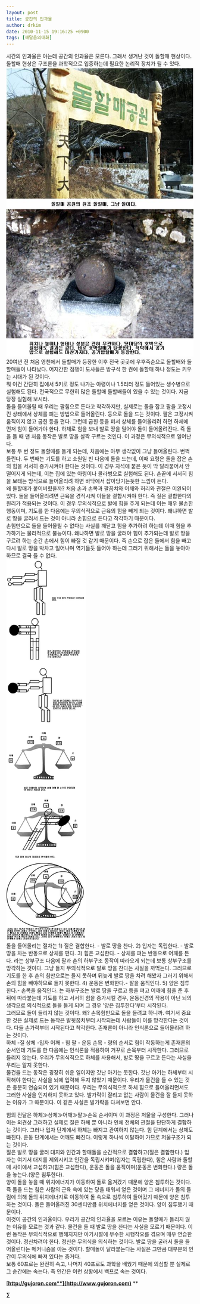 ```yaml
---
layout: post
title: 공간의 인과율
author: drkim
date: 2010-11-15 19:16:25 +0900
tags: [깨달음의대화]
---
```



  
 시간의 인과율은 아는데 공간의 인과율은 모른다. 그래서 생겨난 것이 돌할매 현상이다. 돌할매 현상은 구조론을 과학적으로 입증하는데 필요한 논리적 장치가 될 수 있다.    
![](/files/attach/images/198/290/127/76.JPG) 20여년 전 처음 영천에서 돌할매가 등장한 이후 전국 곳곳에 우후죽순으로 돌할배와 돌할매들이 나타났다. 어지간한 점쟁이 도사들은 방구석 한 켠에 돌할매 하나 정도는 키우는 시대가 된 것이다.    
 뭐 이건 간단히 집에서 5키로 정도 나가는 아령이나 1.5리터 정도 들어있는 생수병으로 실험해도 된다. 전국적으로 무한히 많은 돌할매 돌할배들이 있을 수 있는 것이다. 지금 당장 실험해 보시라.   
 돌을 들어올릴 때 우리는 팔힘으로 든다고 착각하지만, 실제로는 돌을 잡고 팔을 고정시킨 상태에서 상체를 펴는 방법으로 들어올린다. 등으로 돌을 드는 것이다. 팔은 고정시켜 움직이지 않고 굽힌 등을 편다. 그런데 굽힌 등을 펴서 상체를 들어올리려 하면 하체에 먼저 힘이 들어가야 한다. 하체로 힘을 보내 발로 땅을 밀어야 돌이 들어올려진다. 즉 돌을 들 때 맨 처음 동작은 발로 땅을 살짝 구르는 것인다. 이 과정은 무의식적으로 일어난다.    
 보통 두 번 정도 돌할매를 들게 되는데, 처음에는 아무 생각없이 그냥 들어올린다. 번쩍 들린다. 두 번째는 기도를 하고 소원일 빈 다음에 돌을 드는데, 이때 요령은 돌을 잡은 손의 힘을 서서히 증가시켜야 한다는 것이다. 이 경우 자석에 붙은 듯이 딱 달라붙어서 안 떨어지게 되는데, 이는 집에 있는 아령이나 콜라병으로 실험해도 된다. 손끝에 서서히 힘을 보태는 방식으로 들어올리려 하면 바닥에서 잡아당기는듯한 느낌이 든다.   
 왜 돌할매가 붙어버렸을까? 처음 손과 손목과 팔꿈치와 어깨와 허리와 관절은 이완되어 있다. 돌을 들어올리려면 근육을 경직시켜 이들을 결합시켜야 한다. 즉 질은 결합한다의 원리가 적용되는 것이다. 이 경우 무의식적으로 발에 힘을 주게 되는데 이는 매우 불손한 행동이며, 기도를 한 다음에는 무의식적으로 근육의 힘을 빼게 되는 것이다. 왜냐하면 발로 땅을 굴러서 드는 것이 아니라 손힘으로 든다고 착각하기 때문이다.    
 손힘만으로 돌을 들어올릴 수 없다는 사실를 깨닫고 힘을 추가하려 하는데 이때 힘을 추가하기는 물리적으로 불능이다. 왜냐하면 발로 땅을 굴러야 힘이 추가되는데 발로 땅을 구르려 하는 순간 손에서 힘이 빠질 것 같기 때문이다. 즉 손으로 잡은 돌에서 힘을 빼고 다시 발로 땅을 박차고 일어나며 역기들듯 들어야 하는데 그러기 위해서는 돌을 놓아야 하므로 결국 들 수 없다.   
![](/files/attach/images/198/290/127/1.JPG)   
 돌을 들어올리는 절차는  1) 질은 결합한다. - 발로 땅을 찬다. 2) 입자는 독립한다. - 발로 땅을 차는 반동으로 상체를 편다. 3) 힘은 교섭한다. - 상체를 펴는 반동으로 어깨를 든다. 라는 상부구조 다음에 팔과 손의 하부구조 동작이 따라오게 되는데 보통 상부구조를 망각하는 것이다. 그냥 들지 무의식적으로 발로 땅을 찬다는 사실을 까먹는다. 그러므로 기도를 한 후 손의 힘만으로는 들지 못하며 뒤늦게 발로 땅을 차려 해봤자 그러기 위해서 손의 힘을 빼야하므로 들지 못한다.  4) 운동은 변화한다.- 팔을 움직인다. 5) 양은 침투한다.- 손목을 움직인다. 는 하부구조는 발로 땅을 구르고 등을 펴고 어깨에 힘을 준 후 뒤에 따라붙는데 기도를 하고 서서히 힘을 증가시킬 경우, 운동신경의 작용이 아닌 뇌의 생각으로 의식적으로 돌을 들게 되며 그 경우 '양은 침투한다'부터 시작된다.   
 그러므로 돌이 들리지 않는 것이다. 왜? 손목힘만으로 돌을 들려고 하니까. 여기서 중요한 것은 실제로 드는 동작은 발뒷꿈치부터 시작되는데 사람들이 이를 망각한다는 것이다. 다들 손가락부터 시작된다고 착각한다. 존재론이 아니라 인식론으로 들어올리려 하는 것이다.    
 하체 -질 상체 -입자 어깨 - 힘 팔 - 운동 손목 - 량의 순서로 힘이 작동하는게 존재론의 순서인데 기도를 한 다음에는 인식론을 적용하여 거꾸로 손목부터 시작한다. 그러므로 들리지 않는다. 우리가 무의식적으로 하체를 사용해서, 발로 땅을 구르고 든다는 사실을 우리는 알지 못한다.    
 물건을 드는 동작은 굉장히 쉬운 일이지만 갓난 아기는 못한다. 갓난 아기는 하체부터 시작해야 한다는 사실을 뇌에 입력해 두지 않았기 때문이다. 우리가 물건을 들 수 있는 것은 충분히 연습되어 있기 때문이다. 우리는 무의식적으로 하체 힘으로 들어올리면서도 그러한 사실을 인지하지 못하고 있다. 발가락이 잘리고 없는 사람이 물건을 잘 들지 못하는 이유가 그 때문이다. 이 같은 사실은 발가락을 다쳐보면 안다.   
   
 힘의 전달은 하체≫상체≫어깨≫팔≫손목 순서이며 이 과정은 저울을 구성한다. 그러나 이는 외견상 그러하고 실제로 질은 하체 뿐 아니라 인체 전체의 관절을 단단하게 결합하는 것이다. 그러나 입자 단계에서 하체는 빠지고 관여하지 않는다. 힘 단계에서는 상체도 빠진다. 운동 단계에서는 어깨도 빠진다. 이렇게 하나씩 이탈하여 가므로 저울구조가 되는 것이다.    
 질은 발로 땅을 굴러 대지와 인간과 할매돌을 순간적으로 결합하고(질은 결합한다.) 입자는 여기서 대지를 제외시키고 인간을 독립시키며(입자는 독립한다), 힘은 사람과 돌할매 사이에서 교섭하고(힘은 교섭한다), 운동은 돌을 움직이며(운동은 변화한다.) 량은 돌을 놓는다.(양은 침투한다).    
 양이 돌을 놓을 때 위치에너지가 이동하여 돌로 옮겨갔기 때문에 양은 침투하는 것이다. 즉 돌을 드는 힘은 사람의 근육 속에 있는 당을 태워서 얻은 것이며 그 에너지가 돌의 들림에 의해 돌의 위치에너지로 이동하여 돌 속으로 침투하여 들어갔기 때문에 양은 침투하는 것이다. 돌은 들어올려진 30센티만큼 위치에너지를 얻은 것이다. 양이 침투했기 때문이다.    
 이것이 공간의 인과율이다. 우리가 공간의 인과율을 모르는 이유는 돌할매가 들리지 않는 이유를 모르는 것과 같다. 물건을 들 때 발로 땅을 찬다는 사실을 모르기 때문이다. 이런 동작은 무의식적으로 행해지지만 아기시절에 무수한 시행착오를 겪으며 매우 연습한 것이다. 정신차려야 한다. 정신은 무의식을 의식하는 것이다. 발로 땅을 굴러서 돌을 들어올린다는 메커니즘을 아는 것이다. 할매돌이 달라붙는다는 사실은 그만큼 대부분의 인간이 무의식에 빠져 있다는 증거다.    
 보통 60프로는 완전히 속고, 나머지 40프로도 과학을 배웠기 때문에 의심할 뿐 실제로 그 순간에는 속는다. 즉 인간은 이런 상황에서 백프로 속는 것이다.    
   
 







[**http://gujoron.com**](http://www.gujoron.com)** 
**

**∑**